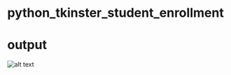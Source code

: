 # python_tkinster_student_enrollment
# output
![alt text](https://utkarshsingh09.github.io/python_tkinster_student_enrollment/insert.png)
